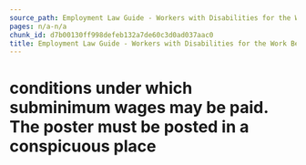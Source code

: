 ```yaml
---
source_path: Employment Law Guide - Workers with Disabilities for the Work Being Performed.md
pages: n/a-n/a
chunk_id: d7b00130ff998defeb132a7de60c3d0ad037aac0
title: Employment Law Guide - Workers with Disabilities for the Work Being Performed
---
```

# conditions under which subminimum wages may be paid. The poster must be posted in a conspicuous place
